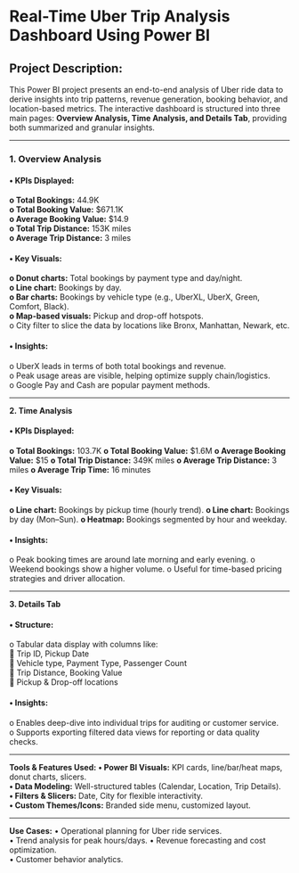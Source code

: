 # Real-Time Uber Trip Analysis Dashboard Using Power BI
## Project Description:
This Power BI project presents an end-to-end analysis of Uber ride data to derive insights into trip patterns, revenue generation, booking behavior, and location-based metrics. The interactive dashboard is structured into three main pages: **Overview Analysis, Time Analysis, and Details Tab**, providing both summarized and granular insights.
________________________________________
### **1. Overview Analysis**
#### •	KPIs Displayed:  
**o	Total Bookings:** 44.9K  
**o	Total Booking Value:** $671.1K  
**o	Average Booking Value:** $14.9  
**o	Total Trip Distance:** 153K miles  
**o	Average Trip Distance:** 3 miles  
#### •	Key Visuals:    
**o	Donut charts:** Total bookings by payment type and day/night.  
**o	Line chart:** Bookings by day.  
**o	Bar charts:** Bookings by vehicle type (e.g., UberXL, UberX, Green, Comfort, Black).  
**o	Map-based visuals:** Pickup and drop-off hotspots.  
o	City filter to slice the data by locations like Bronx, Manhattan, Newark, etc. 
#### •	Insights:
o	UberX leads in terms of both total bookings and revenue.  
o	Peak usage areas are visible, helping optimize supply chain/logistics.  
o	Google Pay and Cash are popular payment methods.  
________________________________________
**2. Time Analysis**
#### •	KPIs Displayed:
**o	Total Bookings:** 103.7K
**o	Total Booking Value:** $1.6M
**o	Average Booking Value:** $15
**o	Total Trip Distance:** 349K miles
**o	Average Trip Distance:** 3 miles
**o	Average Trip Time:** 16 minutes
#### •	Key Visuals:
**o	Line chart:** Bookings by pickup time (hourly trend).
**o	Line chart:** Bookings by day (Mon–Sun).
**o	Heatmap:** Bookings segmented by hour and weekday.
#### •	Insights:
o	Peak booking times are around late morning and early evening.
o	Weekend bookings show a higher volume.
o	Useful for time-based pricing strategies and driver allocation.
________________________________________
**3. Details Tab**
#### •	Structure:
o	Tabular data display with columns like:  
	Trip ID, Pickup Date  
	Vehicle type, Payment Type, Passenger Count  
	Trip Distance, Booking Value  
	Pickup & Drop-off locations  
#### •	Insights:
o	Enables deep-dive into individual trips for auditing or customer service.  
o	Supports exporting filtered data views for reporting or data quality checks. 
________________________________________
**Tools & Features Used:**
**•	Power BI Visuals:** KPI cards, line/bar/heat maps, donut charts, slicers.  
**•	Data Modeling:** Well-structured tables (Calendar, Location, Trip Details).  
**•	Filters & Slicers:** Date, City for flexible interactivity.  
**•	Custom Themes/Icons:** Branded side menu, customized layout.  
________________________________________
**Use Cases:**
•	Operational planning for Uber ride services.  
•	Trend analysis for peak hours/days. 
•	Revenue forecasting and cost optimization.  
•	Customer behavior analytics.  
